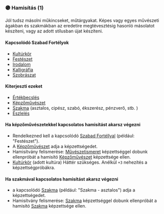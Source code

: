 ### 🟣 Hamisítás (1)

Jól tudsz másolni műkincseket, műtárgyakat. Képes vagy egyes művészeti ágakban és szakmákban az eredetire megtévesztésig hasonló másolatot készíteni, vagy az adott stílusban újat készíteni.

#### Kapcsolódó Szabad Fortélyok
- [Kultúrkör](../fortelyok.kiemelt/kulturkor.md)
- [Festészet](../fortelyok.szabad/festeszet.md)
- [Irodalom](../fortelyok.szabad/irodalom.md)
- [Kalligráfia](../fortelyok.szabad/kalligrafia.md)
- [Szobrászat](../fortelyok.szabad/szobraszat.md)

#### Kiterjeszti ezeket
- [Értékbecslés](../kepzettsegek.szekunder/ertekbecsles.md)
- [Képzőművészet](../kepzettsegek.szekunder/kepzomuveszet.md)
- [Szakma](../kepzettsegek.szekunder/szakma.md) (asztalos, cipész, szabó, ékszerész, pénzverő, stb. )
- [Észlelés](../kepzettsegek.primer.altalanos/eszleles.md)

#### Ha képzőművészetekkel kapcsolatos hamisítást akarsz végezni

- Rendelkezned kell a kapcsolódó [Szabad Fortéllyal](../042_szabad_fortelyok.md)  (például: "Festészet").
-  A [Képzőművészet](../kepzettsegek.szekunder/kepzomuveszet.md) adja a képzettségedet.
- Hamisítvány felismerése: [Művészetismeret](../kepzettsegek.szekunder/muveszetismeret.md) képzettséggel dobunk ellenpróbát a hamisító [Képzőművészet](../kepzettsegek.szekunder/kepzomuveszet.md) képzettsége ellen.
- [Kultúrkör](../fortelyok.kiemelt/kulturkor.md) (adott kultúra) Háttér szükséges. Anélkül `+3` nehezítés a képzettségpróbákra.

#### Ha szakmával kapcsolatos hamisítást akarsz végezni

- a kapcsolódó [Szakma](../kepzettsegek.szekunder/szakma.md) (például: "Szakma - asztalos") adja a  képzettségedet.
- Hamisítvány felismerése: [Szakma](../kepzettsegek.szekunder/szakma.md) képzettséggel dobunk ellenpróbát a hamisító [Szakma](../kepzettsegek.szekunder/szakma.md) képzettsége ellen.
